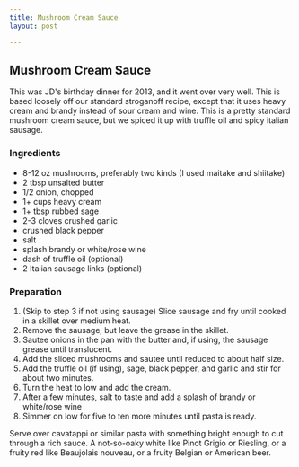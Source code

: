 ```yaml
---
title: Mushroom Cream Sauce
layout: post

---
```

## Mushroom Cream Sauce

This was JD's birthday dinner for 2013, and it went over very well.  This is based loosely off our standard stroganoff recipe, except that it uses heavy cream and brandy instead of sour cream and wine.  This is a pretty standard mushroom cream sauce, but we spiced it up with truffle oil and spicy italian sausage.

### Ingredients

* 8-12 oz mushrooms, preferably two kinds (I used maitake and shiitake)
* 2 tbsp unsalted butter
* 1/2 onion, chopped
* 1+ cups heavy cream
* 1+ tbsp rubbed sage
* 2-3 cloves crushed garlic
* crushed black pepper
* salt
* splash brandy or white/rose wine
* dash of truffle oil (optional)
* 2 Italian sausage links (optional)

### Preparation

1. (Skip to step 3 if not using sausage)  Slice sausage and fry until cooked in a skillet over medium heat.
2. Remove the sausage, but leave the grease in the skillet.
3. Sautee onions in the pan with the butter and, if using, the sausage grease until translucent.
4. Add the sliced mushrooms and sautee until reduced to about half size.
5. Add the truffle oil (if using), sage, black pepper, and garlic and stir for about two minutes.
6. Turn the heat to low and add the cream.
7. After a few minutes, salt to taste and add a splash of brandy or white/rose wine
8. Simmer on low for five to ten more minutes until pasta is ready.

Serve over cavatappi or similar pasta with something bright enough to cut through a rich sauce.  A not-so-oaky white like Pinot Grigio or Riesling, or a fruity red like Beaujolais nouveau, or a fruity Belgian or American beer.
